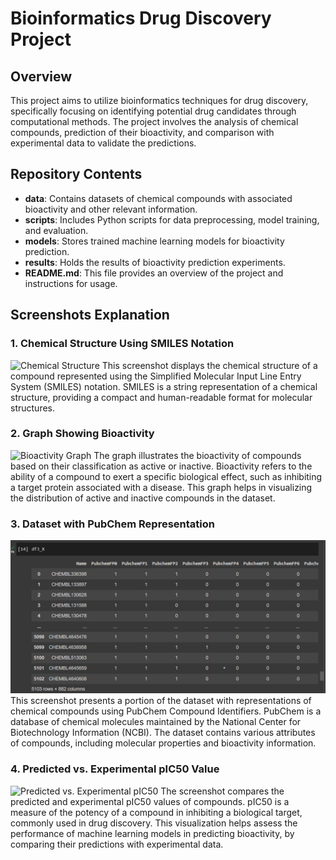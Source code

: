 # Bioinformatics Drug Discovery Project

## Overview
This project aims to utilize bioinformatics techniques for drug discovery, specifically focusing on identifying potential drug candidates through computational methods. The project involves the analysis of chemical compounds, prediction of their bioactivity, and comparison with experimental data to validate the predictions.

## Repository Contents
- **data**: Contains datasets of chemical compounds with associated bioactivity and other relevant information.
- **scripts**: Includes Python scripts for data preprocessing, model training, and evaluation.
- **models**: Stores trained machine learning models for bioactivity prediction.
- **results**: Holds the results of bioactivity prediction experiments.
- **README.md**: This file provides an overview of the project and instructions for usage.

## Screenshots Explanation

### 1. Chemical Structure Using SMILES Notation
![Chemical Structure](screenshots/chemical_structure.png)
This screenshot displays the chemical structure of a compound represented using the Simplified Molecular Input Line Entry System (SMILES) notation. SMILES is a string representation of a chemical structure, providing a compact and human-readable format for molecular structures.

### 2. Graph Showing Bioactivity
![Bioactivity Graph](screenshots/bioactivity_graph.png)
The graph illustrates the bioactivity of compounds based on their classification as active or inactive. Bioactivity refers to the ability of a compound to exert a specific biological effect, such as inhibiting a target protein associated with a disease. This graph helps in visualizing the distribution of active and inactive compounds in the dataset.

### 3. Dataset with PubChem Representation
![Dataset with PubChem Representation](screenshots/dataset_with_pubchem_fingerprints.png)
This screenshot presents a portion of the dataset with representations of chemical compounds using PubChem Compound Identifiers. PubChem is a database of chemical molecules maintained by the National Center for Biotechnology Information (NCBI). The dataset contains various attributes of compounds, including molecular properties and bioactivity information.

### 4. Predicted vs. Experimental pIC50 Value
![Predicted vs. Experimental pIC50](screenshots/Random_Forest_Regressor_Output_and_results.png)
The screenshot compares the predicted and experimental pIC50 values of compounds. pIC50 is a measure of the potency of a compound in inhibiting a biological target, commonly used in drug discovery. This visualization helps assess the performance of machine learning models in predicting bioactivity, by comparing their predictions with experimental data.

